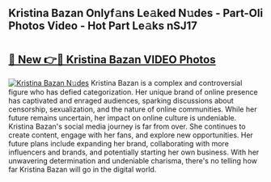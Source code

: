 ## Kristina Bazan Onlyf𝚊ns Le𝚊ked N𝚞des - Part-Oli Photos Video - Hot Part Le𝚊ks nSJ17

# <h2><a href="http://ac32982.deff.icu/?id=Kristina+Bazan">🔗 New 👉🔴 Kristina Bazan VIDEO Photos</a></h2>

[![Kristina Bazan N𝚞des](https://i.imgur.com/rIISA9y.gif)](http://ac32982.deff.icu/?id=Kristina+Bazan)
Kristina Bazan is a complex and controversial figure who has defied categorization. Her unique brand of online presence has captivated and enraged audiences, sparking discussions about censorship, sexualization, and the nature of online communities. While her future remains uncertain, her impact on online culture is undeniable. Kristina Bazan's social media journey is far from over. She continues to create content, engage with her fans, and explore new opportunities. Her future plans include expanding her brand, collaborating with more influencers and brands, and potentially starting her own business. With her unwavering determination and undeniable charisma, there's no telling how far Kristina Bazan will go in the digital world.
